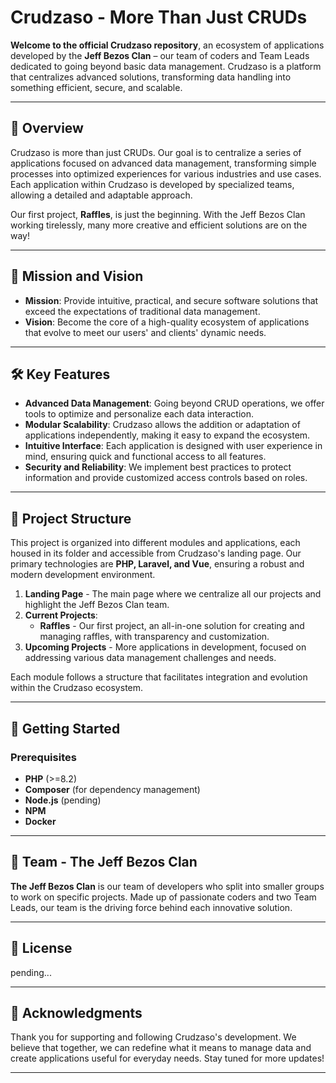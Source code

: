 # Crudzaso - More Than Just CRUDs

**Welcome to the official Crudzaso repository**, an ecosystem of applications developed by the **Jeff Bezos Clan** – our team of coders and Team Leads dedicated to going beyond basic data management. Crudzaso is a platform that centralizes advanced solutions, transforming data handling into something efficient, secure, and scalable.

---

## 📖 Overview

Crudzaso is more than just CRUDs. Our goal is to centralize a series of applications focused on advanced data management, transforming simple processes into optimized experiences for various industries and use cases. Each application within Crudzaso is developed by specialized teams, allowing a detailed and adaptable approach.

Our first project, **Raffles**, is just the beginning. With the Jeff Bezos Clan working tirelessly, many more creative and efficient solutions are on the way!

---

## 🎯 Mission and Vision

- **Mission**: Provide intuitive, practical, and secure software solutions that exceed the expectations of traditional data management.
- **Vision**: Become the core of a high-quality ecosystem of applications that evolve to meet our users' and clients' dynamic needs.

---

## 🛠️ Key Features

- **Advanced Data Management**: Going beyond CRUD operations, we offer tools to optimize and personalize each data interaction.
- **Modular Scalability**: Crudzaso allows the addition or adaptation of applications independently, making it easy to expand the ecosystem.
- **Intuitive Interface**: Each application is designed with user experience in mind, ensuring quick and functional access to all features.
- **Security and Reliability**: We implement best practices to protect information and provide customized access controls based on roles.

---

## 📂 Project Structure

This project is organized into different modules and applications, each housed in its folder and accessible from Crudzaso's landing page. Our primary technologies are **PHP, Laravel, and Vue**, ensuring a robust and modern development environment.

1. **Landing Page** - The main page where we centralize all our projects and highlight the Jeff Bezos Clan team.
2. **Current Projects**:
   - **Raffles** - Our first project, an all-in-one solution for creating and managing raffles, with transparency and customization.
3. **Upcoming Projects** - More applications in development, focused on addressing various data management challenges and needs.

Each module follows a structure that facilitates integration and evolution within the Crudzaso ecosystem.

---

## 🚀 Getting Started

### Prerequisites

- **PHP** (>=8.2)
- **Composer** (for dependency management)
- **Node.js** (pending)
- **NPM**
- **Docker**

---

## 👥 Team - The Jeff Bezos Clan

**The Jeff Bezos Clan** is our team of developers who split into smaller groups to work on specific projects. Made up of passionate coders and two Team Leads, our team is the driving force behind each innovative solution.

---

## 📄 License

pending...

---

## 🎉 Acknowledgments

Thank you for supporting and following Crudzaso's development. We believe that together, we can redefine what it means to manage data and create applications useful for everyday needs. Stay tuned for more updates!

---

